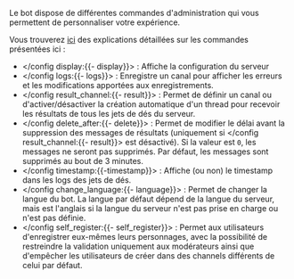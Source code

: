 Le bot dispose de différentes commandes d'administration qui vous permettent de personnaliser votre expérience.

Vous trouverez [ici](<https://dicelette.github.io/docs/config>) des explications détaillées sur les commandes présentées ici :
- </config display:{{- display}}> : Affiche la configuration du serveur
- </config logs:{{- logs}}> : Enregistre un canal pour afficher les erreurs et les modifications apportées aux enregistrements.
- </config result_channel:{{- result}}> : Permet de définir un canal ou d'activer/désactiver la création automatique d'un thread pour recevoir les résultats de tous les jets de dés du serveur.
- </config delete_after:{{- delete}}> : Permet de modifier le délai avant la suppression des messages de résultats (uniquement si </config result_channel:{{- result}}> est désactivé). Si la valeur est `0`, les messages ne seront pas supprimés. Par défaut, les messages sont supprimés au bout de 3 minutes.
- </config timestamp:{{-timestamp}}> : Affiche (ou non) le timestamp dans les logs des jets de dés.
- </config change_language:{{- language}}> : Permet de changer la langue du bot. La langue par défaut dépend de la langue du serveur, mais est l'anglais si la langue du serveur n'est pas prise en charge ou n'est pas définie.
- </config self_register:{{- self_register}}> : Permet aux utilisateurs d'enregistrer eux-mêmes leurs personnages, avec la possibilité de restreindre la validation uniquement aux modérateurs ainsi que d'empêcher les utilisateurs de créer dans des channels différents de celui par défaut.